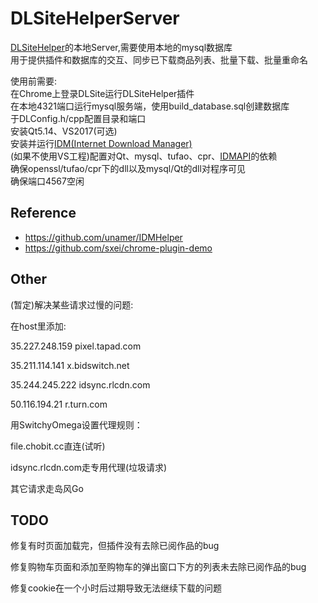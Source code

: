 # DLSiteHelperServer  
[DLSiteHelper](https://github.com/xyzkljl1/DLSiteHelper)的本地Server,需要使用本地的mysql数据库  
用于提供插件和数据库的交互、同步已下载商品列表、批量下载、批量重命名  


使用前需要:  
在Chrome上登录DLSite运行DLSiteHelper插件  
在本地4321端口运行mysql服务端，使用build_database.sql创建数据库  
于DLConfig.h/cpp配置目录和端口  
安装Qt5.14、VS2017(可选)  
安装并运行[IDM(Internet Download Manager)](http://www.internetdownloadmanager.com)  
(如果不使用VS工程)配置对Qt、mysql、tufao、cpr、[IDMAPI](http://www.internetdownloadmanager.com/support/idm_api.html)的依赖  
确保openssl/tufao/cpr下的dll以及mysql/Qt的dll对程序可见  
确保端口4567空闲  
  
## Reference  
  
* https://github.com/unamer/IDMHelper  
* https://github.com/sxei/chrome-plugin-demo  

## Other 

(暂定)解决某些请求过慢的问题:

在host里添加:

35.227.248.159 pixel.tapad.com

35.211.114.141 x.bidswitch.net

35.244.245.222 idsync.rlcdn.com

50.116.194.21 r.turn.com

用SwitchyOmega设置代理规则：

file.chobit.cc直连(试听)

idsync.rlcdn.com走专用代理(垃圾请求)

其它请求走岛风Go


## TODO

修复有时页面加载完，但插件没有去除已阅作品的bug

修复购物车页面和添加至购物车的弹出窗口下方的列表未去除已阅作品的bug

修复cookie在一个小时后过期导致无法继续下载的问题
